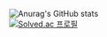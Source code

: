 ![Anurag's GitHub stats](https://github-readme-stats.vercel.app/api?username=skc-98&show_icons=true&theme=dark)
<br>
[![Solved.ac 프로필](http://mazassumnida.wtf/api/v2/generate_badge?boj=richkc2006)](https://solved.ac/richkc2006)
